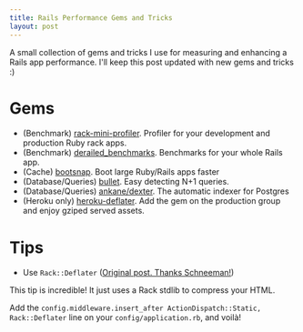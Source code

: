```yaml
---
title: Rails Performance Gems and Tricks
layout: post
---
```


A small collection of gems and tricks I use for measuring and enhancing a Rails app performance. I'll keep this post updated with new gems and tricks :)

# Gems

- (Benchmark) [rack-mini-profiler](https://github.com/MiniProfiler/rack-mini-profiler). Profiler for your development and production Ruby rack apps.
- (Benchmark) [derailed_benchmarks](https://github.com/schneems/derailed_benchmarks). Benchmarks for your whole Rails app.
- (Cache) [bootsnap](https://github.com/Shopify/bootsnap). Boot large Ruby/Rails apps faster
- (Database/Queries) [bullet](https://github.com/flyerhzm/bullet). Easy detecting N+1 queries.
- (Database/Queries) [ankane/dexter](https://github.com/ankane/dexter). The automatic indexer for Postgres
- (Heroku only) [heroku-deflater](https://github.com/romanbsd/heroku-deflater). Add the gem on the production group and enjoy gziped served assets.

# Tips

- Use `Rack::Deflater` ([Original post. Thanks Schneeman!](https://schneems.com/2017/11/08/80-smaller-rails-footprint-with-rack-deflate/))

This tip is incredible! It just uses a Rack stdlib to compress your HTML.

Add the `config.middleware.insert_after ActionDispatch::Static, Rack::Deflater` line on your `config/application.rb`, and voilà!
